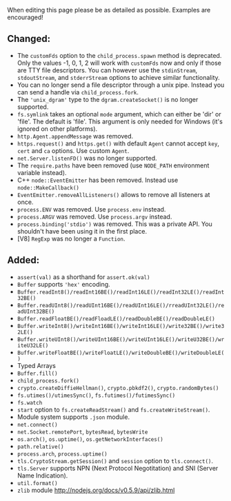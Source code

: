 When editing this page please be as detailed as possible. Examples are encouraged!

## Changed:

 * The `customFds` option to the `child_process.spawn` method is deprecated. Only the values -1, 0, 1, 2 will work with `customFds` now and only if those are TTY file descriptors. You can however use the `stdinStream`, `stdoutStream`, and `stderrStream` options to achieve similar functionality.
 * You can no longer send a file descriptor through a unix pipe. Instead you can send a handle via `child_process.fork`.
 * The `'unix_dgram'` type to the `dgram.createSocket()` is no longer supported.
 * `fs.symlink` takes an optional `mode` argument, which can either be 'dir' or 'file'.  The default is 'file'.  This argument is only needed for Windows (it's ignored on other platforms).
 * `http.Agent.appendMessage` was removed.
 * `https.request()` and `https.get()` with default `Agent` cannot accept `key`, `cert` and `ca` options. Use custom `Agent`.
 * `net.Server.listenFD()` was no longer supported.
 * The `require.paths` have been removed (use `NODE_PATH` environment variable instead).
 * C++ `node::EventEmitter` has been removed. Instead use `node::MakeCallback()`
 * `EventEmitter.removeAllListeners()` allows to remove all listeners at once.
 * `process.ENV` was removed. Use `process.env` instead.
 * `process.ARGV` was removed. Use `process.argv` instead.
 * `process.binding('stdio')` was removed. This was a private API. You shouldn't have been using it in the first place.
 * [V8] `RegExp` was no longer a `Function`.

## Added:

 * `assert(val)` as a shorthand for `assert.ok(val)`
 * `Buffer` supports `'hex'` encoding.
 * `Buffer.readInt8()/readInt16BE()/readInt16LE()/readInt32LE()/readInt32BE()`
 * `Buffer.readUInt8()/readUInt16BE()/readUInt16LE()/rreadUInt32LE()/readUInt32BE()`
 * `Buffer.readFloatBE()/readFloadLE()/readDoubleBE()/readDoubleLE()`
 * `Buffer.writeInt8()/writeInt16BE()/writeInt16LE()/write32BE()/write32LE()`
 * `Buffer.writeUInt8()/writeUInt16BE()/writeUInt16LE()/writeU32BE()/writeU32LE()`
 * `Buffer.writeFloatBE()/writeFloatLE()/writeDoubleBE()/writeDoubleLE()`
 * Typed Arrays
 * `Buffer.fill()`
 * `child_process.fork()`
 * `crypto.createDiffieHellman()`, `crypto.pbkdf2()`, `crypto.randomBytes()`
 * `fs.utimes()/utimesSync()`, `fs.futimes()/futimesSync()`
 * `fs.watch`
 * `start` option to `fs.createReadStream()` and `fs.createWriteStream()`.
 * Module system supports `.json` module.
 * `net.connect()`
 * `net.Socket.remotePort`, `bytesRead`, `bytesWrite`
 * `os.arch()`, `os.uptime()`, `os.getNetworkInterfaces()`
 * `path.relative()`
 * `process.arch`, `process.uptime()`
 * `tls.CryptoStream.getSession()` and `session` option to `tls.connect()`.
 * `tls.Server` supports NPN (Next Protocol Negotitation) and SNI (Server Name Indication).
 * `util.format()`
 * `zlib` module http://nodejs.org/docs/v0.5.9/api/zlib.html
